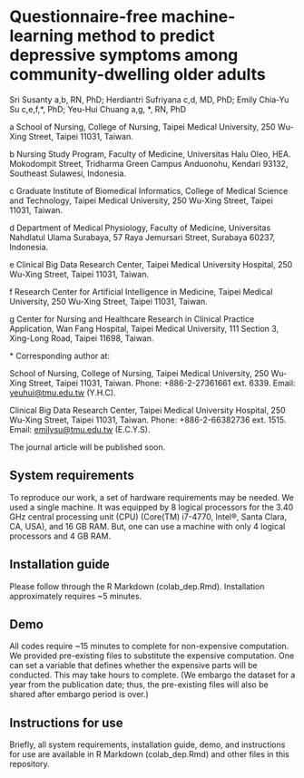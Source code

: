 # Questionnaire-free machine-learning method to predict depressive symptoms among community-dwelling older adults

Sri Susanty a,b, RN, PhD; Herdiantri Sufriyana c,d, MD, PhD; 
Emily Chia-Yu Su c,e,f,\*, PhD; Yeu-Hui Chuang a,g, \*, RN, PhD

a School of Nursing, College of Nursing, Taipei Medical University, 250 Wu-Xing 
Street, Taipei 11031, Taiwan.

b Nursing Study Program, Faculty of Medicine, Universitas Halu Oleo, HEA. 
Mokodompit Street, Tridharma Green Campus Anduonohu, Kendari 93132, Southeast 
Sulawesi, Indonesia.

c Graduate Institute of Biomedical Informatics, College of Medical Science and 
Technology, Taipei Medical University, 250 Wu-Xing Street, Taipei 11031, Taiwan.

d Department of Medical Physiology, Faculty of Medicine, Universitas Nahdlatul 
Ulama Surabaya, 57 Raya Jemursari Street, Surabaya 60237, Indonesia.

e Clinical Big Data Research Center, Taipei Medical University Hospital, 250 
Wu-Xing Street, Taipei 11031, Taiwan.

f Research Center for Artificial Intelligence in Medicine, Taipei Medical 
University, 250 Wu-Xing Street, Taipei 11031, Taiwan.

g Center for Nursing and Healthcare Research in Clinical Practice Application, 
Wan Fang Hospital, Taipei Medical University, 111 Section 3, Xing-Long Road, 
Taipei 11698, Taiwan.

\* Corresponding author at:

School of Nursing, College of Nursing, Taipei Medical University, 250 Wu-Xing 
Street, Taipei 11031, Taiwan. Phone: +886-2-27361661 ext. 6339. Email: 
yeuhui@tmu.edu.tw (Y.H.C).

Clinical Big Data Research Center, Taipei Medical University Hospital, 250 
Wu-Xing Street, Taipei 11031, Taiwan. Phone: +886-2-66382736 ext. 1515. Email: 
emilysu@tmu.edu.tw (E.C.Y.S).

The journal article will be published soon.

## System requirements

To reproduce our work, a set of hardware requirements may be needed. We used a 
single machine. It was equipped by 8 logical processors for the 3.40 GHz 
central processing unit (CPU) (Core(TM) i7-4770, Intel®, Santa Clara, CA, USA), 
and 16 GB RAM. But, one can use a machine with only 4 logical processors and 
4 GB RAM.

## Installation guide

Please follow through the R Markdown (colab_dep.Rmd). Installation 
approximately requires ~5 minutes.


## Demo

All codes require ~15 minutes to complete for non-expensive computation. We 
provided pre-existing files to substitute the expensive computation. One can 
set a variable that defines whether the expensive parts will be conducted. This 
may take hours to complete. (We embargo the dataset for a year from the 
publication date; thus, the pre-existing files will also be shared after 
embargo period is over.)


## Instructions for use

Briefly, all system requirements, installation guide, demo, and instructions 
for use are available in R Markdown (colab_dep.Rmd) and other files in this 
repository.

